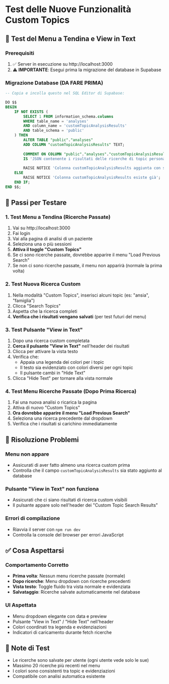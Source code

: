 # Test delle Nuove Funzionalità Custom Topics

## 🧪 Test del Menu a Tendina e View in Text

### Prerequisiti
1. ✅ Server in esecuzione su http://localhost:3000
2. ⚠️  **IMPORTANTE**: Esegui prima la migrazione del database in Supabase

### Migrazione Database (DA FARE PRIMA)
```sql
-- Copia e incolla questo nel SQL Editor di Supabase:

DO $$ 
BEGIN
    IF NOT EXISTS (
        SELECT 1 FROM information_schema.columns 
        WHERE table_name = 'analyses' 
        AND column_name = 'customTopicAnalysisResults'
        AND table_schema = 'public'
    ) THEN
        ALTER TABLE "public"."analyses" 
        ADD COLUMN "customTopicAnalysisResults" TEXT;
        
        COMMENT ON COLUMN "public"."analyses"."customTopicAnalysisResults" 
        IS 'JSON contenente i risultati delle ricerche di topic personalizzati';
        
        RAISE NOTICE 'Colonna customTopicAnalysisResults aggiunta con successo';
    ELSE
        RAISE NOTICE 'Colonna customTopicAnalysisResults esiste già';
    END IF;
END $$;
```

## 🎯 Passi per Testare

### 1. Test Menu a Tendina (Ricerche Passate)
1. Vai su http://localhost:3000
2. Fai login
3. Vai alla pagina di analisi di un paziente
4. Seleziona una o più sessioni
5. **Attiva il toggle "Custom Topics"**
6. Se ci sono ricerche passate, dovrebbe apparire il menu "Load Previous Search"
7. Se non ci sono ricerche passate, il menu non apparirà (normale la prima volta)

### 2. Test Nuova Ricerca Custom
1. Nella modalità "Custom Topics", inserisci alcuni topic (es: "ansia", "famiglia")
2. Clicca "Search Topics"
3. Aspetta che la ricerca completi
4. **Verifica che i risultati vengano salvati** (per test futuri del menu)

### 3. Test Pulsante "View in Text"
1. Dopo una ricerca custom completata
2. **Cerca il pulsante "View in Text"** nell'header dei risultati
3. Clicca per attivare la vista testo
4. Verifica che:
   - Appaia una legenda dei colori per i topic
   - Il testo sia evidenziato con colori diversi per ogni topic
   - Il pulsante cambi in "Hide Text"
5. Clicca "Hide Text" per tornare alla vista normale

### 4. Test Menu Ricerche Passate (Dopo Prima Ricerca)
1. Fai una nuova analisi o ricarica la pagina
2. Attiva di nuovo "Custom Topics"
3. **Ora dovrebbe apparire il menu "Load Previous Search"**
4. Seleziona una ricerca precedente dal dropdown
5. Verifica che i risultati si carichino immediatamente

## 🐛 Risoluzione Problemi

### Menu non appare
- Assicurati di aver fatto almeno una ricerca custom prima
- Controlla che il campo `customTopicAnalysisResults` sia stato aggiunto al database

### Pulsante "View in Text" non funziona
- Assicurati che ci siano risultati di ricerca custom visibili
- Il pulsante appare solo nell'header dei "Custom Topic Search Results"

### Errori di compilazione
- Riavvia il server con `npm run dev`
- Controlla la console del browser per errori JavaScript

## ✅ Cosa Aspettarsi

### Comportamento Corretto
- **Prima volta**: Nessun menu ricerche passate (normale)
- **Dopo ricerche**: Menu dropdown con ricerche precedenti
- **Vista testo**: Toggle fluido tra vista normale e evidenziata
- **Salvataggio**: Ricerche salvate automaticamente nel database

### UI Aspettata
- Menu dropdown elegante con data e preview
- Pulsante "View in Text" / "Hide Text" nell'header
- Colori coordinati tra legenda e evidenziazioni
- Indicatori di caricamento durante fetch ricerche

## 📝 Note di Test
- Le ricerche sono salvate per utente (ogni utente vede solo le sue)
- Massimo 20 ricerche più recenti nel menu
- I colori sono consistenti tra topic e evidenziazioni
- Compatibile con analisi automatica esistente
